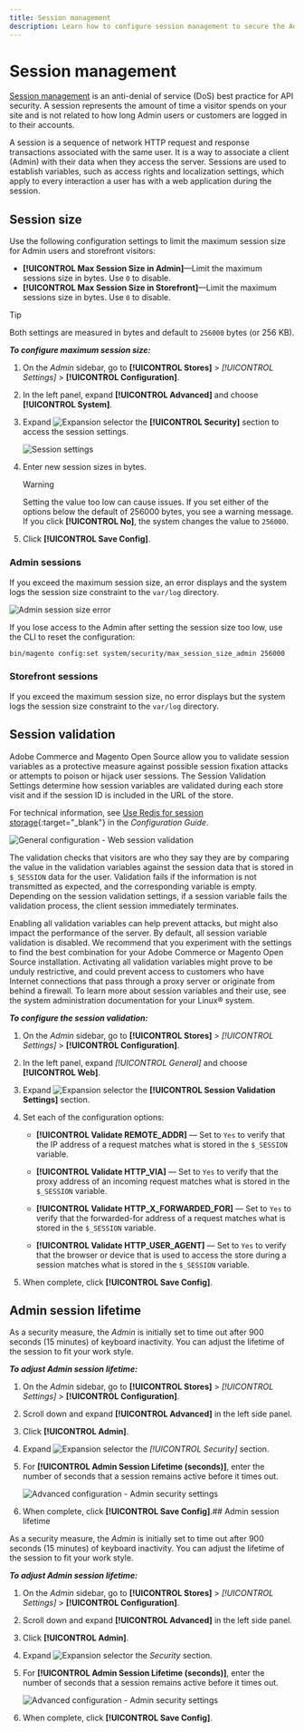 ```yaml
---
title: Session management
description: Learn how to configure session management to secure the Admin and storefront.
---
```

# Session management

[Session management](https://cheatsheetseries.owasp.org/cheatsheets/Session_Management_Cheat_Sheet.html) is an anti-denial of service (DoS) best practice for API security. A session represents the amount of time a visitor spends on your site and is not related to how long Admin users or customers are logged in to their accounts.

A session is a sequence of network HTTP request and response transactions associated with the same user. It is a way to associate a client (Admin) with their data when they access the server. Sessions are used to establish variables, such as access rights and localization settings, which apply to every interaction a user has with a web application during the session.

## Session size

Use the following configuration settings to limit the maximum session size for Admin users and storefront visitors:

- **[!UICONTROL Max Session Size in Admin]**—Limit the maximum sessions size in bytes. Use `0` to disable.
- **[!UICONTROL Max Session Size in Storefront]**—Limit the maximum sessions size in bytes. Use `0` to disable.

>[!TIP]
>
>Both settings are measured in bytes and default to `256000` bytes (or 256 KB).

**_To configure maximum session size:_**

1. On the _Admin_ sidebar, go to **[!UICONTROL Stores]**  > _[!UICONTROL Settings]_ > **[!UICONTROL Configuration]**.

1. In the left panel, expand **[!UICONTROL Advanced]** and choose **[!UICONTROL System]**.

1. Expand ![Expansion selector](../assets/icon-display-expand.png) the **[!UICONTROL Security]** section to access the session settings.

   ![Session settings](../configuration-reference/advanced/assets/system-security.png)<!-- zoom -->

1. Enter new session sizes in bytes.

   >[!WARNING]
   >
   >Setting the value too low can cause issues. If you set either of the options below the default of 256000 bytes, you see a warning message. If you click **[!UICONTROL No]**, the system changes the value to `256000`.

1. Click **[!UICONTROL Save Config]**.

### Admin sessions

If you exceed the maximum session size, an error displays and the system logs the session size constraint to the `var/log` directory.

![Admin session size error](./assets/admin-session-error.png)

If you lose access to the Admin after setting the session size too low, use the CLI to reset the configuration:

```bash
bin/magento config:set system/security/max_session_size_admin 256000
```

### Storefront sessions

If you exceed the maximum session size, no error displays but the system logs the session size constraint to the `var/log` directory.

## Session validation

Adobe Commerce and Magento Open Source allow you to validate session variables as a protective measure against possible session fixation attacks or attempts to poison or hijack user sessions. The Session Validation Settings determine how session variables are validated during each store visit and if the session ID is included in the URL of the store.

For technical information, see [Use Redis for session storage](https://experienceleague.adobe.com/docs/commerce-operations/configuration-guide/cache/redis/redis-session.html){:target="_blank"} in the _Configuration Guide_.

![General configuration - Web session validation](../configuration-reference/general/assets/web-session-validation-settings.png)

The validation checks that visitors are who they say they are by comparing the value in the validation variables against the session data that is stored in `$_SESSION` data for the user. Validation fails if the information is not transmitted as expected, and the corresponding variable is empty. Depending on the session validation settings, if a session variable fails the validation process, the client session immediately terminates.

Enabling all validation variables can help prevent attacks, but might also impact the performance of the server. By default, all session variable validation is disabled. We recommend that you experiment with the settings to find the best combination for your Adobe Commerce or Magento Open Source installation. Activating all validation variables might prove to be unduly restrictive, and could prevent access to customers who have Internet connections that pass through a proxy server or originate from behind a firewall. To learn more about session variables and their use, see the system administration documentation for your Linux&reg; system.

**_To configure the session validation:_**

1. On the _Admin_ sidebar, go to  **[!UICONTROL Stores]** > _[!UICONTROL Settings]_ > **[!UICONTROL Configuration]**.

1. In the left panel, expand _[!UICONTROL General]_ and choose **[!UICONTROL Web]**.

1. Expand ![Expansion selector](../assets/icon-display-expand.png) the **[!UICONTROL Session Validation Settings]** section.

1. Set each of the configuration options:

   - **[!UICONTROL Validate REMOTE_ADDR]** — Set to `Yes` to verify that the IP address of a request matches what is stored in the `$_SESSION` variable.

   - **[!UICONTROL Validate HTTP_VIA]** — Set to `Yes` to verify that the proxy address of an incoming request matches what is stored in the `$_SESSION` variable.

   - **[!UICONTROL Validate HTTP_X_FORWARDED_FOR]** — Set to `Yes` to verify that the forwarded-for address of a request matches what is stored in the `$_SESSION` variable.

   - **[!UICONTROL Validate HTTP_USER_AGENT]** — Set to `Yes` to verify that the browser or device that is used to access the store during a session matches what is stored in the `$_SESSION` variable.

1. When complete, click **[!UICONTROL Save Config]**.

## Admin session lifetime

As a security measure, the _Admin_ is initially set to time out after 900 seconds (15 minutes) of keyboard inactivity. You can adjust the lifetime of the session to fit your work style.

**_To adjust Admin session lifetime:_**

1. On the _Admin_ sidebar, go to **[!UICONTROL Stores]** > _[!UICONTROL Settings]_ > **[!UICONTROL Configuration]**.

1. Scroll down and expand **[!UICONTROL Advanced]** in the left side panel.

1. Click **[!UICONTROL Admin]**.

1. Expand ![Expansion selector](../assets/icon-display-expand.png) the _[!UICONTROL Security]_ section.

1. For **[!UICONTROL Admin Session Lifetime (seconds)]**, enter the number of seconds that a session remains active before it times out.

   ![Advanced configuration - Admin security settings](../configuration-reference/advanced/assets/admin-security.png)<!-- zoom -->

1. When complete, click **[!UICONTROL Save Config]**.## Admin session lifetime

As a security measure, the _Admin_ is initially set to time out after 900 seconds (15 minutes) of keyboard inactivity. You can adjust the lifetime of the session to fit your work style.

**_To adjust Admin session lifetime:_**

1. On the _Admin_ sidebar, go to **[!UICONTROL Stores]** > _[!UICONTROL Settings]_ > **[!UICONTROL Configuration]**.

1. Scroll down and expand **[!UICONTROL Advanced]** in the left side panel.

1. Click **[!UICONTROL Admin]**.

1. Expand ![Expansion selector](../assets/icon-display-expand.png) the _Security_ section.

1. For **[!UICONTROL Admin Session Lifetime (seconds)]**, enter the number of seconds that a session remains active before it times out.

   ![Advanced configuration - Admin security settings](../configuration-reference/advanced/assets/admin-security.png)<!-- zoom -->

1. When complete, click **[!UICONTROL Save Config]**.
